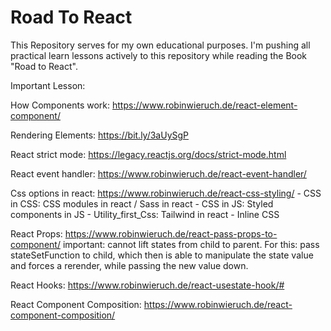 # Road To React
This Repository serves for my own educational purposes.
I'm pushing all practical learn lessons actively to this repository while reading the Book "Road to React".

Important Lesson:

How Components work: https://www.robinwieruch.de/react-element-component/

Rendering Elements: https://bit.ly/3aUySgP

React strict mode: https://legacy.reactjs.org/docs/strict-mode.html

React event handler: https://www.robinwieruch.de/react-event-handler/

Css options in react: https://www.robinwieruch.de/react-css-styling/
    - CSS in CSS: CSS modules in react / Sass in react
    - CSS in JS: Styled components in JS
    - Utility_first_Css: Tailwind in react
    - Inline CSS

React Props: https://www.robinwieruch.de/react-pass-props-to-component/
important: cannot lift states from child to parent. For this: pass stateSetFunction to child, which then is able to manipulate the state value and forces a rerender, while passing the new value down.

React Hooks: https://www.robinwieruch.de/react-usestate-hook/#

React Component Composition: https://www.robinwieruch.de/react-component-composition/
